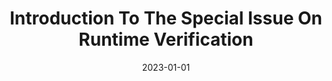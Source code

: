 ---
title: "Introduction To The Special Issue On Runtime Verification"
date: 2023-01-01
venue: ""
paperurl: https://doi.org/10.1007/S10009-023-00722-1
authors: "Lu Feng and Dana Fisman"
---